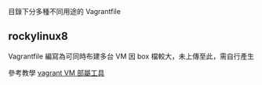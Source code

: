 目錄下分多種不同用途的 Vagrantfile
## rockylinux8

Vagrantfile 編寫為可同時布建多台 VM
因 box 檔較大，未上傳至此，需自行產生

參考教學
[vagrant VM 部屬工具](https://lovesharepc.github.io/post/vagrant_vm_%E9%83%A8%E5%B1%AC%E5%B7%A5%E5%85%B7.html)

